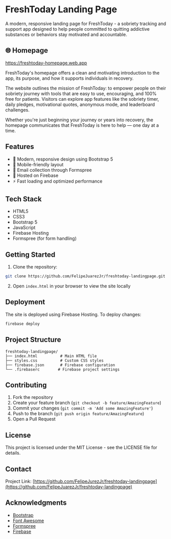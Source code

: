 # FreshToday Landing Page

A modern, responsive landing page for FreshToday - a sobriety tracking and support app designed to help people committed to quitting addictive substances or behaviors stay motivated and accountable.

## 🌐 Homepage
https://freshtoday-homepage.web.app

FreshToday's homepage offers a clean and motivating introduction to the app, its purpose, and how it supports individuals in recovery.

The website outlines the mission of FreshToday: to empower people on their sobriety journey with tools that are easy to use, encouraging, and 100% free for patients. Visitors can explore app features like the sobriety timer, daily pledges, motivational quotes, anonymous mode, and leaderboard challenges.

Whether you're just beginning your journey or years into recovery, the homepage communicates that FreshToday is here to help — one day at a time.

## Features

- 🎨 Modern, responsive design using Bootstrap 5
- 📱 Mobile-friendly layout
- 📧 Email collection through Formspree
- 🚀 Hosted on Firebase
- ⚡ Fast loading and optimized performance

## Tech Stack

- HTML5
- CSS3
- Bootstrap 5
- JavaScript
- Firebase Hosting
- Formspree (for form handling)

## Getting Started

1. Clone the repository:
```bash
git clone https://github.com/FelipeJuarezJr/freshtoday-landingpage.git
```

2. Open `index.html` in your browser to view the site locally

## Deployment

The site is deployed using Firebase Hosting. To deploy changes:

```bash
firebase deploy
```

## Project Structure

```
freshtoday-landingpage/
├── index.html          # Main HTML file
├── styles.css          # Custom CSS styles
├── firebase.json       # Firebase configuration
└── .firebaserc        # Firebase project settings
```

## Contributing

1. Fork the repository
2. Create your feature branch (`git checkout -b feature/AmazingFeature`)
3. Commit your changes (`git commit -m 'Add some AmazingFeature'`)
4. Push to the branch (`git push origin feature/AmazingFeature`)
5. Open a Pull Request

## License

This project is licensed under the MIT License - see the LICENSE file for details.

## Contact


Project Link: [https://github.com/FelipeJurezJr/freshtoday-landingpage](https://github.com/FelipeJuarezJr/freshtoday-landingpage)

## Acknowledgments

- [Bootstrap](https://getbootstrap.com/)
- [Font Awesome](https://fontawesome.com/)
- [Formspree](https://formspree.io/)
- [Firebase](https://firebase.google.com/) 